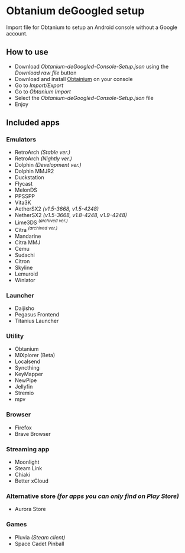 # Obtanium deGoogled setup
Import file for Obtanium to setup an Android console without a Google account.

## How to use
- Download *Obtanium-deGoogled-Console-Setup.json* using the *Download raw file* button
- Download and install [Obtainium](https://github.com/ImranR98/Obtainium) on your console
- Go to *Import/Export*
- Go to *Obtanium Import*
- Select the *Obtanium-deGoogled-Console-Setup.json* file
- Enjoy

## Included apps
### Emulators
- RetroArch *(Stable ver.)*
- RetroArch *(Nightly ver.)*
- Dolphin *(Development ver.)*
- Dolphin MMJR2
- Duckstation
- Flycast
- MelonDS
- PPSSPP
- Vita3K
- AetherSX2 *(v1.5-3668, v1.5-4248)*
- NetherSX2 *(v1.5-3668, v1.8-4248, v1.9-4248)*
- Lime3DS <sup>*(archived ver.)*</sup>
- Citra <sup>*(archived ver.)*</sup>
- Mandarine
- Citra MMJ
- Cemu
- Sudachi
- Citron
- Skyline
- Lemuroid
- Winlator
### Launcher
- Daijisho
- Pegasus Frontend
- Titanius Launcher
### Utility
- Obtanium
- MiXplorer (Beta)
- Localsend
- Syncthing
- KeyMapper
- NewPipe
- Jellyfin
- Stremio
- mpv
### Browser
- Firefox
- Brave Browser
### Streaming app
- Moonlight
- Steam Link
- Chiaki
- Better xCloud
### Alternative store *(for apps you can only find on Play Store)*
- Aurora Store
### Games
- Pluvia *(Steam client)*
- Space Cadet Pinball
